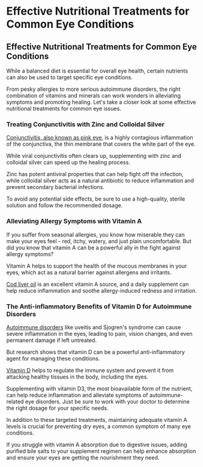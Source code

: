# Effective Nutritional Treatments for Common Eye Conditions

## **Effective Nutritional Treatments for Common Eye Conditions**

While a balanced diet is essential for overall eye health, certain nutrients can also be used to target specific eye conditions.

From pesky allergies to more serious autoimmune disorders, the right combination of vitamins and minerals can work wonders in alleviating symptoms and promoting healing. Let's take a closer look at some effective nutritional treatments for common eye issues.

### **Treating Conjunctivitis with Zinc and Colloidal Silver**

[Conjunctivitis, also known as pink eye](https://www.drberg.com/blog/colloidal-silver-pink-eye), is a highly contagious inflammation of the conjunctiva, the thin membrane that covers the white part of the eye.

While viral conjunctivitis often clears up, supplementing with zinc and colloidal silver can speed up the healing process.

Zinc has potent antiviral properties that can help fight off the infection, while colloidal silver acts as a natural antibiotic to reduce inflammation and prevent secondary bacterial infections.

To avoid any potential side effects, be sure to use a high-quality, sterile solution and follow the recommended dosage.

### **Alleviating Allergy Symptoms with Vitamin A**

If you suffer from seasonal allergies, you know how miserable they can make your eyes feel - red, itchy, watery, and just plain uncomfortable. But did you know that vitamin A can be a powerful ally in the fight against allergy symptoms?

Vitamin A helps to support the health of the mucous membranes in your eyes, which act as a natural barrier against allergens and irritants.

[Cod liver oil](https://www.drberg.com/blog/the-real-reason-why-you-should-take-cod-liver-oil-dr-berg) is an excellent vitamin A source, and a daily supplement can help reduce inflammation and soothe allergy-induced redness and irritation.

### **The Anti-inflammatory Benefits of Vitamin D for Autoimmune Disorders**

[Autoimmune disorders](https://www.drberg.com/blog/whats-at-the-root-of-an-autoimmune-condition) like uveitis and Sjogren's syndrome can cause severe inflammation in the eyes, leading to pain, vision changes, and even permanent damage if left untreated.

But research shows that vitamin D can be a powerful anti-inflammatory agent for managing these conditions.

[Vitamin D](https://www.drberg.com/blog/7-facts-about-vitamin-d-you-never-knew) helps to regulate the immune system and prevent it from attacking healthy tissues in the body, including the eyes.

Supplementing with vitamin D3, the most bioavailable form of the nutrient, can help reduce inflammation and alleviate symptoms of autoimmune-related eye disorders. Just be sure to work with your doctor to determine the right dosage for your specific needs.

In addition to these targeted treatments, maintaining adequate vitamin A levels is crucial for preventing dry eyes, a common symptom of many eye conditions.

If you struggle with vitamin A absorption due to digestive issues, adding purified bile salts to your supplement regimen can help enhance absorption and ensure your eyes are getting the nourishment they need.